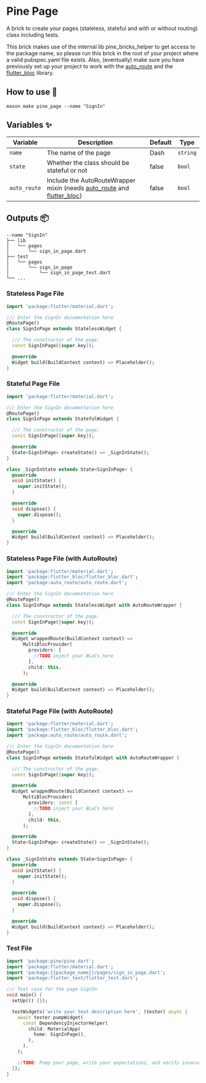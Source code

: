 # Pine Page

A brick to create your pages (stateless, stateful and with or without routing) class including tests.

This brick makes use of the internal lib pine_bricks_helper to get access to the package name, so please run this brick
in the root of your project where a valid pubspec.yaml file exists. Also, (eventually) make sure you have previously set
up your project to work with the [auto_route](https://pub.dev/packages/auto_route) and
the [flutter_bloc](https://pub.dev/packages/flutter_bloc) library.

## How to use 🚀

```
mason make pine_page --name "SignIn"
```

## Variables ✨

| Variable     | Description                                                                                                                                            | Default | Type     |
|--------------|--------------------------------------------------------------------------------------------------------------------------------------------------------|---------|----------|
| `name`       | The name of the page                                                                                                                                   | Dash    | `string` |
| `state`      | Whether the class should be stateful or not                                                                                                            | false   | `bool`   |
| `auto_route` | Include the AutoRouteWrapper mixin (needs [auto_route](https://pub.dev/packages/auto_route) and [flutter_bloc](https://pub.dev/packages/flutter_bloc)) | false   | `bool`   |

## Outputs 📦

```
--name "SignIn"
├── lib
│   └── pages
│       └── sign_in_page.dart
├── test
│   └── pages
│       └── sign_in_page
│           └── sign_in_page_test.dart
└── ...
```

### Stateless Page File

```dart
import 'package:flutter/material.dart';

/// Enter the SignIn documentation here
@RoutePage()
class SignInPage extends StatelessWidget {

  /// The constructor of the page.
  const SignInPage({super.key});

  @override
  Widget build(BuildContext context) => Placeholder();
}
```

### Stateful Page File

```dart
import 'package:flutter/material.dart';

/// Enter the SignIn documentation here
@RoutePage()
class SignInPage extends StatefulWidget {

  /// The constructor of the page.
  const SignInPage({super.key});

  @override
  State<SignInPage> createState() => _SignInState();
}

class _SignInState extends State<SignInPage> {
  @override
  void initState() {
    super.initState();
  }

  @override
  void dispose() {
    super.dispose();
  }

  @override
  Widget build(BuildContext context) => Placeholder();
}
```

### Stateless Page File (with AutoRoute)

```dart
import 'package:flutter/material.dart';
import 'package:flutter_bloc/flutter_bloc.dart';
import 'package:auto_route/auto_route.dart';

/// Enter the SignIn documentation here
@RoutePage()
class SignInPage extends StatelessWidget with AutoRouteWrapper {

  /// The constructor of the page.
  const SignInPage({super.key});

  @override
  Widget wrappedRoute(BuildContext context) =>
      MultiBlocProvider(
        providers: [
          //TODO inject your BLoCs here
        ],
        child: this,
      );

  @override
  Widget build(BuildContext context) => Placeholder();
}
```

### Stateful Page File (with AutoRoute)

```dart
import 'package:flutter/material.dart';
import 'package:flutter_bloc/flutter_bloc.dart';
import 'package:auto_route/auto_route.dart';

/// Enter the SignIn documentation here
@RoutePage()
class SignInPage extends StatefulWidget with AutoRouteWrapper {

  /// The constructor of the page.
  const SignInPage({super.key});

  @override
  Widget wrappedRoute(BuildContext context) =>
      MultiBlocProvider(
        providers: const [
          //TODO inject your BLoCs here
        ],
        child: this,
      );

  @override
  State<SignInPage> createState() => _SignInState();
}

class _SignInState extends State<SignInPage> {
  @override
  void initState() {
    super.initState();
  }

  @override
  void dispose() {
    super.dispose();
  }

  @override
  Widget build(BuildContext context) => Placeholder();
}
```

### Test File

```dart
import 'package:pine/pine.dart';
import 'package:flutter/material.dart';
import 'package:{{package_name}}/pages/sign_in_page.dart';
import 'package:flutter_test/flutter_test.dart';

/// Test case for the page SignIn
void main() {
  setUp(() {});

  testWidgets('write your test description here', (tester) async {
    await tester.pumpWidget(
      const DependencyInjectorHelper(
        child: MaterialApp(
          home: SignInPage(),
        ),
      ),
    );

    //TODO: Pump your page, write your expectations, and verify invocations.
  });
}

```
